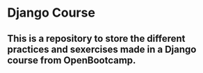 # Django Course

## This is a repository to store the different practices and sexercises made in a Django course from OpenBootcamp.
